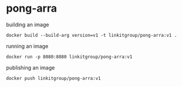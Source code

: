 # pong-arra

building an image
```
docker build --build-arg version=v1 -t linkitgroup/pong-arra:v1 . 
```

running an image
```
docker run -p 8080:8080 linkitgroup/pong-arra:v1
```

publishing an image
```
docker push linkitgroup/pong-arra:v1
```